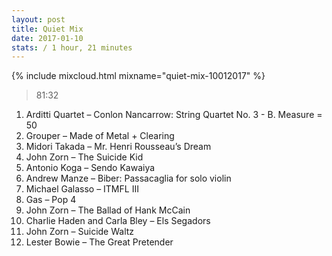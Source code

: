 ```yaml
---
layout: post
title: Quiet Mix
date: 2017-01-10
stats: / 1 hour, 21 minutes
---
```


{% include mixcloud.html mixname="quiet-mix-10012017" %}
>81:32

1. Arditti Quartet – Conlon Nancarrow: String Quartet No. 3 - B. Measure = 50
2. Grouper – Made of Metal + Clearing
3. Midori Takada – Mr. Henri Rousseau’s Dream
4. John Zorn – The Suicide Kid
5. Antonio Koga – Sendo Kawaiya
6. Andrew Manze – Biber: Passacaglia for solo violin
7. Michael Galasso – ITMFL III
8. Gas – Pop 4
9. John Zorn – The Ballad of Hank McCain
10. Charlie Haden and Carla Bley – Els Segadors
11. John Zorn – Suicide Waltz
12. Lester Bowie – The Great Pretender